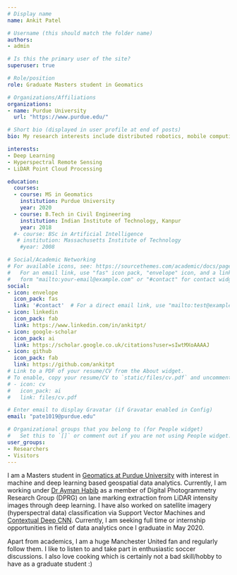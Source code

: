 ```yaml
---
# Display name
name: Ankit Patel

# Username (this should match the folder name)
authors:
- admin

# Is this the primary user of the site?
superuser: true

# Role/position
role: Graduate Masters student in Geomatics

# Organizations/Affiliations
organizations:
- name: Purdue University
  url: "https://www.purdue.edu/"

# Short bio (displayed in user profile at end of posts)
bio: My research interests include distributed robotics, mobile computing and programmable matter.

interests:
- Deep Learning
- Hyperspectral Remote Sensing
- LiDAR Point Cloud Processing

education:
  courses:
  - course: MS in Geomatics
    institution: Purdue University
    year: 2020
  - course: B.Tech in Civil Engineering
    institution: Indian Institute of Technology, Kanpur
    year: 2018
  #- course: BSc in Artificial Intelligence
   # institution: Massachusetts Institute of Technology
    #year: 2008

# Social/Academic Networking
# For available icons, see: https://sourcethemes.com/academic/docs/page-builder/#icons
#   For an email link, use "fas" icon pack, "envelope" icon, and a link in the
#   form "mailto:your-email@example.com" or "#contact" for contact widget.
social:
- icon: envelope
  icon_pack: fas
  link: '#contact'  # For a direct email link, use "mailto:test@example.org".
- icon: linkedin
  icon_pack: fab
  link: https://www.linkedin.com/in/ankitpt/
- icon: google-scholar
  icon_pack: ai
  link: https://scholar.google.co.uk/citations?user=sIwtMXoAAAAJ
- icon: github
  icon_pack: fab
  link: https://github.com/ankitpt
# Link to a PDF of your resume/CV from the About widget.
# To enable, copy your resume/CV to `static/files/cv.pdf` and uncomment the lines below.
# - icon: cv
#   icon_pack: ai
#   link: files/cv.pdf

# Enter email to display Gravatar (if Gravatar enabled in Config)
email: "pate1019@purdue.edu"

# Organizational groups that you belong to (for People widget)
#   Set this to `[]` or comment out if you are not using People widget.
user_groups:
- Researchers
- Visitors
---
```


I am a Masters student in <a href="https://engineering.purdue.edu/CE/Academics/Groups/Geomatics">Geomatics at Purdue University</a>  with interest in machine and deep learning based geospatial data analytics. Currently, I am working under <a href="https://engineering.purdue.edu/CE/People/ptProfile?resource_id=111817">Dr Ayman Habib</a> as a member of Digital Photogrammetry Research Group (DPRG) on lane marking extraction from LiDAR intensity images through deep learning. I have also worked on satellite imagery (hyperspectral data) classification via Support Vector Machines and <a href="https://ieeexplore.ieee.org/abstract/document/7729859">Contextual Deep CNN</a>. Currently, I am seeking full time or internship opportunities in field of data analytics once I graduate in May 2020.

Apart from academics, I am a huge Manchester United fan and regularly follow them. I like to listen to and take part in enthusiastic soccer discussions. I also love cooking which is certainly not a bad skill/hobby to have as a graduate student :)